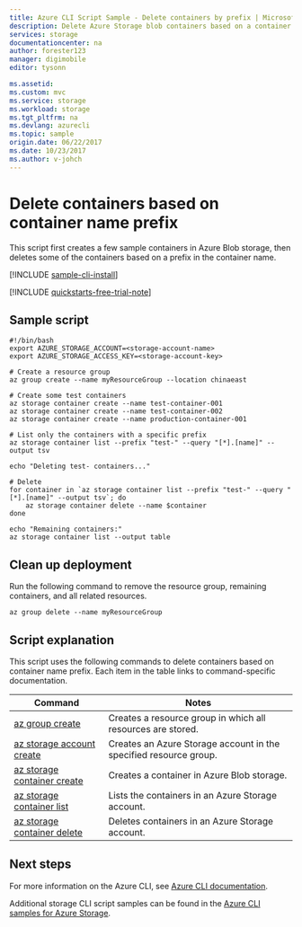 ```yaml
---
title: Azure CLI Script Sample - Delete containers by prefix | Microsoft Docs
description: Delete Azure Storage blob containers based on a container name prefix.
services: storage
documentationcenter: na
author: forester123
manager: digimobile
editor: tysonn

ms.assetid:
ms.custom: mvc
ms.service: storage
ms.workload: storage
ms.tgt_pltfrm: na
ms.devlang: azurecli
ms.topic: sample
origin.date: 06/22/2017
ms.date: 10/23/2017
ms.author: v-johch
---
```


# Delete containers based on container name prefix

This script first creates a few sample containers in Azure Blob storage, then deletes some of the containers based on a prefix in the container name.

[!INCLUDE [sample-cli-install](../../../includes/sample-cli-install.md)]

[!INCLUDE [quickstarts-free-trial-note](../../../includes/quickstarts-free-trial-note.md)]

## Sample script

```azurecli
#!/bin/bash
export AZURE_STORAGE_ACCOUNT=<storage-account-name>
export AZURE_STORAGE_ACCESS_KEY=<storage-account-key>

# Create a resource group
az group create --name myResourceGroup --location chinaeast

# Create some test containers
az storage container create --name test-container-001
az storage container create --name test-container-002
az storage container create --name production-container-001

# List only the containers with a specific prefix
az storage container list --prefix "test-" --query "[*].[name]" --output tsv

echo "Deleting test- containers..."

# Delete 
for container in `az storage container list --prefix "test-" --query "[*].[name]" --output tsv`; do
    az storage container delete --name $container
done

echo "Remaining containers:"
az storage container list --output table
```

## Clean up deployment 

Run the following command to remove the resource group, remaining containers, and all related resources.

```azurecli
az group delete --name myResourceGroup
```

## Script explanation

This script uses the following commands to delete containers based on container name prefix. Each item in the table links to command-specific documentation.

| Command | Notes |
|---|---|
| [az group create](https://docs.azure.cn/cli/group#az_group_create) | Creates a resource group in which all resources are stored. |
| [az storage account create](https://docs.azure.cn/cli/storage/account#az_storage_account_create) | Creates an Azure Storage account in the specified resource group. |
| [az storage container create](https://docs.azure.cn/cli/storage/container#az_storage_container_create) | Creates a container in Azure Blob storage. |
| [az storage container list](https://docs.azure.cn/cli/storage/container#az_storage_container_list) | Lists the containers in an Azure Storage account. |
| [az storage container delete](https://docs.azure.cn/cli/storage/container#az_storage_container_delete) | Deletes containers in an Azure Storage account. |

## Next steps

For more information on the Azure CLI, see [Azure CLI documentation](https://docs.azure.cn/cli/overview).

Additional storage CLI script samples can be found in the [Azure CLI samples for Azure Storage](../blobs/storage-samples-blobs-cli.md).
